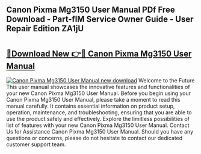## Canon Pixma Mg3150 User Manual PDf Free Download - Part-flM Service Owner Guide - User Repair Edition ZA1jU

# <h2><a href="http://cf1300.oget.top/?id=Canon+Pixma+Mg3150+User+Manual">🔗Download New 👉🔴 Canon Pixma Mg3150 User Manual</a></h2>

[![Canon Pixma Mg3150 User Manual new download](https://i.imgur.com/5g1atiW.png)](http://cf1300.oget.top/?id=Canon+Pixma+Mg3150+User+Manual)
Welcome to the Future This user manual showcases the innovative features and functionalities of your new Canon Pixma Mg3150 User Manual. Before you begin using your Canon Pixma Mg3150 User Manual, please take a moment to read this manual carefully. It contains essential information on product setup, operation, maintenance, and troubleshooting, ensuring that you are able to use the product safely and effectively. Explore the limitless possibilities of list of features with your new Canon Pixma Mg3150 User Manual. Contact Us for Assistance Canon Pixma Mg3150 User Manual. Should you have any questions or concerns, please do not hesitate to contact our dedicated customer support team.
